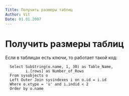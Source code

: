 ```yaml
---
Title: Получить размеры таблиц
Author: Vit
Date: 01.01.2007
---
```



Получить размеры таблиц
=======================

Если в таблицах есть ключи, то работает такой код:

      Select SubString(o.name, 1, 30) as Table_Name,
             i.[rows] as Number_of_Rows
      From sysobjects o
      Left Outer Join sysindexes i on o.id = i.id
      Where o.xtype = 'u' and i.indid < 2
      Order by o.name
